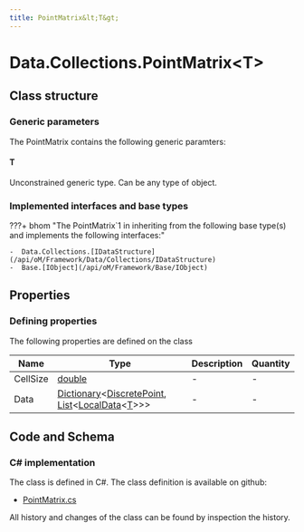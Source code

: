 ```yaml
---
title: PointMatrix&lt;T&gt;
---
```


# Data.Collections.PointMatrix&lt;T&gt;



## Class structure

### Generic parameters

The PointMatrix contains the following generic paramters:

#### T

Unconstrained generic type. Can be any type of object.

### Implemented interfaces and base types

???+ bhom "The PointMatrix`1 in inheriting from the following base type(s) and implements the following interfaces:"

    -  Data.Collections.[IDataStructure](/api/oM/Framework/Data/Collections/IDataStructure)
    -  Base.[IObject](/api/oM/Framework/Base/IObject)


## Properties



### Defining properties

The following properties are defined on the class

| Name             | Type             | Description      | Quantity         |
|------------------|------------------|------------------|------------------|
| CellSize | [double](https://learn.microsoft.com/en-us/dotnet/api/System.Double?view=netstandard-2.0) | - | - |
| Data | [Dictionary](https://learn.microsoft.com/en-us/dotnet/api/System.Collections.Generic.Dictionary-2?view=netstandard-2.0)&lt;[DiscretePoint](/api/oM/Framework/Data/Collections/DiscretePoint), [List](https://learn.microsoft.com/en-us/dotnet/api/System.Collections.Generic.List-1?view=netstandard-2.0)&lt;[LocalData](/api/oM/Framework/Data/Collections/LocalData%601)&lt;[T](#t)&gt;&gt;&gt; | - | - |


## Code and Schema

### C# implementation

The class is defined in C#. The class definition is available on github:

- [PointMatrix.cs](https://github.com/BHoM/BHoM/blob/develop/Data_oM/Collections\PointMatrix.cs)

All history and changes of the class can be found by inspection the history.

